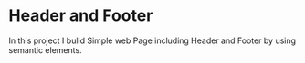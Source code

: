<h1>Header and Footer</h1>
<p>In this project I bulid Simple web Page including Header and Footer by using semantic elements.</p>

